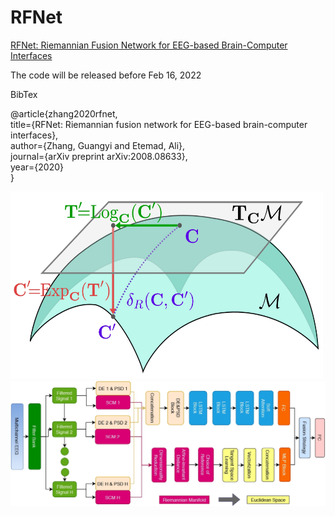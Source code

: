 # RFNet


[RFNet: Riemannian Fusion Network for EEG-based Brain-Computer Interfaces](https://arxiv.org/abs/2008.08633)

The code will be released before Feb 16, 2022

BibTex

@article{zhang2020rfnet, <br />
  title={RFNet: Riemannian fusion network for EEG-based brain-computer interfaces},<br />
  author={Zhang, Guangyi and Etemad, Ali},<br />
  journal={arXiv preprint arXiv:2008.08633},<br />
  year={2020}<br />
}<br />

<img src="/doc/manifold.jpg" width="500" height="300">

<img src="/doc/riemannian.jpg" width="600" height="200">

<!-- ![Riemannian Manifold](/doc/manifold.jpg){:height="400px" width="200px"} -->

<!-- ![RFNet Arch](/doc/riemannian.jpg)  -->
